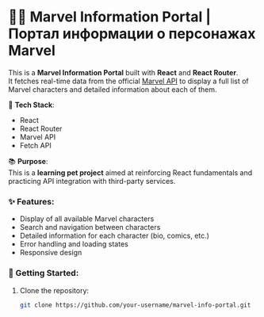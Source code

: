 # 🦸‍♂️ Marvel Information Portal | Портал информации о персонажах Marvel

This is a **Marvel Information Portal** built with **React** and **React Router**.  
It fetches real-time data from the official [Marvel API](https://developer.marvel.com/) to display a full list of Marvel characters and detailed information about each of them.

🔧 **Tech Stack**:
- React
- React Router
- Marvel API
- Fetch API

📚 **Purpose**:  
This is a **learning pet project** aimed at reinforcing React fundamentals and practicing API integration with third-party services.

### ✨ Features:
- Display of all available Marvel characters
- Search and navigation between characters
- Detailed information for each character (bio, comics, etc.)
- Error handling and loading states
- Responsive design

### 🚀 Getting Started:

1. Clone the repository:
   ```bash
   git clone https://github.com/your-username/marvel-info-portal.git
